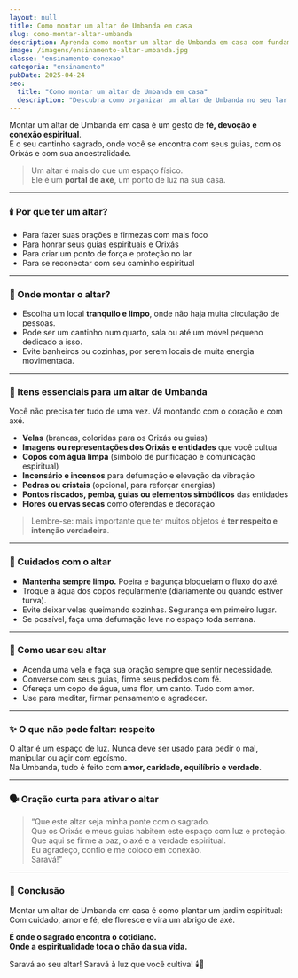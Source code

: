 ```yaml
---
layout: null
title: Como montar um altar de Umbanda em casa
slug: como-montar-altar-umbanda
description: Aprenda como montar um altar de Umbanda em casa com fundamento, respeito e conexão espiritual.
image: /imagens/ensinamento-altar-umbanda.jpg
classe: "ensinamento-conexao"
categoria: "ensinamento"
pubDate: 2025-04-24
seo:
  title: "Como montar um altar de Umbanda em casa"
  description: "Descubra como organizar um altar de Umbanda no seu lar para fortalecer sua conexão com os guias, orixás e sua espiritualidade."
---
```

Montar um altar de Umbanda em casa é um gesto de **fé, devoção e conexão espiritual**.  
É o seu cantinho sagrado, onde você se encontra com seus guias, com os Orixás e com sua ancestralidade.

> Um altar é mais do que um espaço físico.  
> Ele é um **portal de axé**, um ponto de luz na sua casa.

---

### 🕯️ Por que ter um altar?

- Para fazer suas orações e firmezas com mais foco  
- Para honrar seus guias espirituais e Orixás  
- Para criar um ponto de força e proteção no lar  
- Para se reconectar com seu caminho espiritual

---

### 📍 Onde montar o altar?

- Escolha um local **tranquilo e limpo**, onde não haja muita circulação de pessoas.  
- Pode ser um cantinho num quarto, sala ou até um móvel pequeno dedicado a isso.  
- Evite banheiros ou cozinhas, por serem locais de muita energia movimentada.

---

### 🧿 Itens essenciais para um altar de Umbanda

Você não precisa ter tudo de uma vez. Vá montando com o coração e com axé.

- **Velas** (brancas, coloridas para os Orixás ou guias)  
- **Imagens ou representações dos Orixás e entidades** que você cultua  
- **Copos com água limpa** (símbolo de purificação e comunicação espiritual)  
- **Incensário e incensos** para defumação e elevação da vibração  
- **Pedras ou cristais** (opcional, para reforçar energias)  
- **Pontos riscados, pemba, guias ou elementos simbólicos** das entidades  
- **Flores ou ervas secas** como oferendas e decoração

> Lembre-se: mais importante que ter muitos objetos é **ter respeito e intenção verdadeira**.

---

### 🧼 Cuidados com o altar

- **Mantenha sempre limpo.** Poeira e bagunça bloqueiam o fluxo do axé.  
- Troque a água dos copos regularmente (diariamente ou quando estiver turva).  
- Evite deixar velas queimando sozinhas. Segurança em primeiro lugar.  
- Se possível, faça uma defumação leve no espaço toda semana.

---

### 🙏 Como usar seu altar

- Acenda uma vela e faça sua oração sempre que sentir necessidade.  
- Converse com seus guias, firme seus pedidos com fé.  
- Ofereça um copo de água, uma flor, um canto. Tudo com amor.  
- Use para meditar, firmar pensamento e agradecer.

---

### ✨ O que não pode faltar: respeito

O altar é um espaço de luz. Nunca deve ser usado para pedir o mal, manipular ou agir com egoísmo.  
Na Umbanda, tudo é feito com **amor, caridade, equilíbrio e verdade**.

---

### 🗣️ Oração curta para ativar o altar

> “Que este altar seja minha ponte com o sagrado.  
> Que os Orixás e meus guias habitem este espaço com luz e proteção.  
> Que aqui se firme a paz, o axé e a verdade espiritual.  
> Eu agradeço, confio e me coloco em conexão.  
> Saravá!”

---

### 🌿 Conclusão

Montar um altar de Umbanda em casa é como plantar um jardim espiritual:  
Com cuidado, amor e fé, ele floresce e vira um abrigo de axé.

**É onde o sagrado encontra o cotidiano.  
Onde a espiritualidade toca o chão da sua vida.**

Saravá ao seu altar! Saravá à luz que você cultiva! 🕯️🌿
